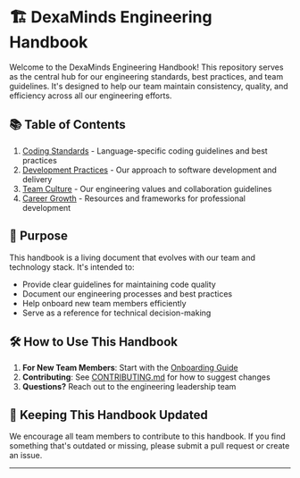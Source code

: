 # 🏗️ DexaMinds Engineering Handbook

Welcome to the DexaMinds Engineering Handbook! This repository serves as the central hub for our engineering standards, best practices, and team guidelines. It's designed to help our team maintain consistency, quality, and efficiency across all our engineering efforts.

## 📚 Table of Contents

1. [Coding Standards](/coding-standards) - Language-specific coding guidelines and best practices
2. [Development Practices](/development-practices) - Our approach to software development and delivery
3. [Team Culture](/team-culture) - Our engineering values and collaboration guidelines
4. [Career Growth](/career-growth) - Resources and frameworks for professional development

## 🎯 Purpose

This handbook is a living document that evolves with our team and technology stack. It's intended to:

- Provide clear guidelines for maintaining code quality
- Document our engineering processes and best practices
- Help onboard new team members efficiently
- Serve as a reference for technical decision-making

## 🛠 How to Use This Handbook

1. **For New Team Members**: Start with the [Onboarding Guide](/team-culture/onboarding.md)
2. **Contributing**: See [CONTRIBUTING.md](/.github/CONTRIBUTING.md) for how to suggest changes
3. **Questions?** Reach out to the engineering leadership team

## 🔄 Keeping This Handbook Updated

We encourage all team members to contribute to this handbook. If you find something that's outdated or missing, please submit a pull request or create an issue.

---
